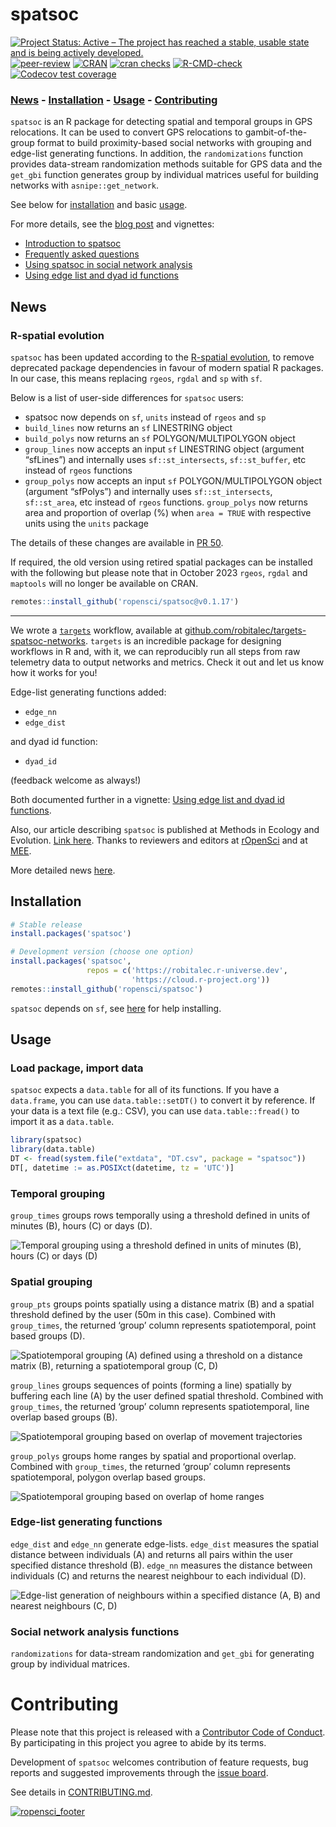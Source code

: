 
# spatsoc

<!-- badges: start -->

[![Project Status: Active – The project has reached a stable, usable
state and is being actively
developed.](http://www.repostatus.org/badges/latest/active.svg)](https://www.repostatus.org/)
[![peer-review](https://badges.ropensci.org/237_status.svg)](https://github.com/ropensci/software-review/issues/237)
[![CRAN](https://www.r-pkg.org/badges/version/spatsoc)](https://cran.r-project.org/package=spatsoc)
[![cran
checks](https://cranchecks.info/badges/summary/spatsoc)](https://cran.r-project.org/web/checks/check_results_spatsoc.html)
[![R-CMD-check](https://github.com/ropensci/spatsoc/actions/workflows/R-CMD-check.yaml/badge.svg)](https://github.com/ropensci/spatsoc/actions/workflows/R-CMD-check.yaml)
[![Codecov test
coverage](https://codecov.io/gh/ropensci/spatsoc/graph/badge.svg)](https://app.codecov.io/gh/ropensci/spatsoc)
<!-- badges: end -->

### [News](#news) - [Installation](#installation) - [Usage](#usage) - [Contributing](#contributing)

`spatsoc` is an R package for detecting spatial and temporal groups in
GPS relocations. It can be used to convert GPS relocations to
gambit-of-the-group format to build proximity-based social networks with
grouping and edge-list generating functions. In addition, the
`randomizations` function provides data-stream randomization methods
suitable for GPS data and the `get_gbi` function generates group by
individual matrices useful for building networks with
`asnipe::get_network`.

See below for [installation](#installation) and basic [usage](#usage).

For more details, see the [blog
post](https://ropensci.org/blog/2018/12/04/spatsoc/) and vignettes:

- [Introduction to
  spatsoc](https://docs.ropensci.org/spatsoc/articles/intro.html)
- [Frequently asked
  questions](https://docs.ropensci.org/spatsoc/articles/faq.html)
- [Using spatsoc in social network
  analysis](https://docs.ropensci.org/spatsoc/articles/using-in-sna.html)
- [Using edge list and dyad id
  functions](https://docs.ropensci.org/spatsoc/articles/using-edge-and-dyad.html)

## News

### R-spatial evolution

`spatsoc` has been updated according to the [R-spatial
evolution](https://r-spatial.org/r/2022/04/12/evolution.html), to remove
deprecated package dependencies in favour of modern spatial R packages.
In our case, this means replacing `rgeos`, `rgdal` and `sp` with `sf`.

Below is a list of user-side differences for `spatsoc` users:

- spatsoc now depends on `sf`, `units` instead of `rgeos` and `sp`
- `build_lines` now returns an `sf` LINESTRING object
- `build_polys` now returns an `sf` POLYGON/MULTIPOLYGON object
- `group_lines` now accepts an input `sf` LINESTRING object (argument
  “sfLines”) and internally uses `sf::st_intersects`, `sf::st_buffer`,
  etc instead of `rgeos` functions
- `group_polys` now accepts an input `sf` POLYGON/MULTIPOLYGON object
  (argument “sfPolys”) and internally uses `sf::st_intersects`,
  `sf::st_area`, etc instead of `rgeos` functions. `group_polys` now
  returns area and proportion of overlap (%) when `area = TRUE` with
  respective units using the `units` package

The details of these changes are available in [PR
50](https://github.com/ropensci/spatsoc/issues/50).

If required, the old version using retired spatial packages can be
installed with the following but please note that in October 2023
`rgeos`, `rgdal` and `maptools` will no longer be available on CRAN.

``` r
remotes::install_github('ropensci/spatsoc@v0.1.17')
```

------------------------------------------------------------------------

We wrote a [`targets`](https://github.com/ropensci/targets) workflow,
available at
[github.com/robitalec/targets-spatsoc-networks](https://github.com/robitalec/targets-spatsoc-networks).
`targets` is an incredible package for designing workflows in R and,
with it, we can reproducibly run all steps from raw telemetry data to
output networks and metrics. Check it out and let us know how it works
for you!

Edge-list generating functions added:

- `edge_nn`
- `edge_dist`

and dyad id function:

- `dyad_id`

(feedback welcome as always!)

Both documented further in a vignette: [Using edge list and dyad id
functions](https://docs.ropensci.org/spatsoc/articles/using-edge-and-dyad.html).

Also, our article describing `spatsoc` is published at Methods in
Ecology and Evolution. [Link
here](https://doi.org/10.1111/2041-210X.13215). Thanks to reviewers and
editors at
[rOpenSci](https://github.com/ropensci/software-review/issues/237) and
at [MEE](https://besjournals.onlinelibrary.wiley.com/journal/2041210x).

More detailed news
[here](https://docs.ropensci.org/spatsoc/news/index.html).

## Installation

``` r
# Stable release
install.packages('spatsoc')

# Development version (choose one option)
install.packages('spatsoc', 
                 repos = c('https://robitalec.r-universe.dev',
                           'https://cloud.r-project.org'))
remotes::install_github('ropensci/spatsoc')
```

`spatsoc` depends on `sf`, see
[here](https://github.com/r-spatial/sf#installing) for help installing.

## Usage

### Load package, import data

`spatsoc` expects a `data.table` for all of its functions. If you have a
`data.frame`, you can use `data.table::setDT()` to convert it by
reference. If your data is a text file (e.g.: CSV), you can use
`data.table::fread()` to import it as a `data.table`.

``` r
library(spatsoc)
library(data.table)
DT <- fread(system.file("extdata", "DT.csv", package = "spatsoc"))
DT[, datetime := as.POSIXct(datetime, tz = 'UTC')]
```

### Temporal grouping

`group_times` groups rows temporally using a threshold defined in units
of minutes (B), hours (C) or days (D).

<img src="man/figures/fig1.png" style="max-height:400px; display:block; margin-left: auto; margin-right: auto;" alt="Temporal grouping using a threshold defined in units of minutes (B), hours (C) or days (D)"/>

### Spatial grouping

`group_pts` groups points spatially using a distance matrix (B) and a
spatial threshold defined by the user (50m in this case). Combined with
`group_times`, the returned ‘group’ column represents spatiotemporal,
point based groups (D).

<img src="man/figures/fig2.png" style="max-height:400px; display:block; margin-left: auto; margin-right: auto;" alt="Spatiotemporal grouping (A) defined using a threshold on a distance matrix (B), returning a spatiotemporal group (C, D)"/>

`group_lines` groups sequences of points (forming a line) spatially by
buffering each line (A) by the user defined spatial threshold. Combined
with `group_times`, the returned ‘group’ column represents
spatiotemporal, line overlap based groups (B).

<img src="man/figures/fig3.png" style="max-height:400px; display:block; margin-left: auto; margin-right: auto;" alt="Spatiotemporal grouping based on overlap of movement trajectories"/>

`group_polys` groups home ranges by spatial and proportional overlap.
Combined with `group_times`, the returned ‘group’ column represents
spatiotemporal, polygon overlap based groups.

<img src="man/figures/fig4.png" style="max-height:400px; display:block; margin-left: auto; margin-right: auto;" alt="Spatiotemporal grouping based on overlap of home ranges"/>

### Edge-list generating functions

`edge_dist` and `edge_nn` generate edge-lists. `edge_dist` measures the
spatial distance between individuals (A) and returns all pairs within
the user specified distance threshold (B). `edge_nn` measures the
distance between individuals (C) and returns the nearest neighbour to
each individual (D).

<img src="man/figures/fig5.png" style="max-height:400px; display:block; margin-left: auto; margin-right: auto;" alt="Edge-list generation of neighbours within a specified distance (A, B) and nearest neighbours (C, D)"/>

### Social network analysis functions

`randomizations` for data-stream randomization and `get_gbi` for
generating group by individual matrices.

# Contributing

Please note that this project is released with a [Contributor Code of
Conduct](CODE_OF_CONDUCT.md). By participating in this project you agree
to abide by its terms.

Development of `spatsoc` welcomes contribution of feature requests, bug
reports and suggested improvements through the [issue
board](https://github.com/ropensci/spatsoc/issues).

See details in [CONTRIBUTING.md](CONTRIBUTING.md).

[![ropensci_footer](https://ropensci.org/public_images/ropensci_footer.png)](https://ropensci.org)
